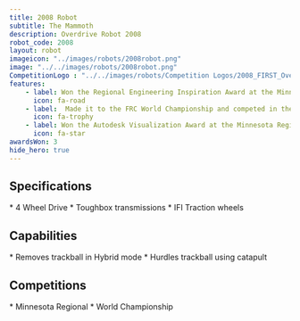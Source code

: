 ```yaml
---
title: 2008 Robot
subtitle: The Mammoth 
description: Overdrive Robot 2008
robot_code: 2008
layout: robot
imageicon: "../images/robots/2008robot.png"
image: "../../images/robots/2008robot.png"
CompetitionLogo : "../../images/robots/Competition Logos/2008_FIRST_Overdrive.jpeg"
features:
    - label: Won the Regional Engineering Inspiration Award at the Minnesota Regional
      icon: fa-road 
    - label:  Made it to the FRC World Championship and competed in the Archimedes Division
      icon: fa-trophy 
    - label: Won the Autodesk Visualization Award at the Minnesota Regional
      icon: fa-star
awardsWon: 3
hide_hero: true
---
```


<h2>Specifications</h2>
* 4 Wheel Drive
* Toughbox transmissions
* IFI Traction wheels

<h2>Capabilities</h2>
* Removes trackball in Hybrid mode
* Hurdles trackball using catapult

<h2>Competitions</h2>
* Minnesota Regional
* World Championship

